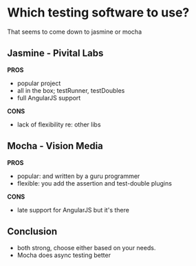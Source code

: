 # Which testing software to use?

That seems to come down to jasmine or mocha

## Jasmine - Pivital Labs

**PROS**

- popular project
- all in the box; testRunner, testDoubles
- full AngularJS support


**CONS**

- lack of flexibility re: other libs


## Mocha - Vision Media

**PROS**

- popular:  and written by a guru programmer
- flexible: you add the assertion and test-double plugins


**CONS**

- late support for AngularJS but it's there


## Conclusion

- both strong, choose either based on your needs.
- Mocha does async testing better




